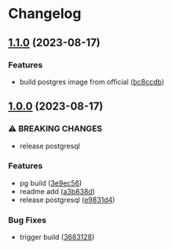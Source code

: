 # Changelog

## [1.1.0](https://github.com/livenessprobe/containers/compare/pg/v1.0.0...pg/v1.1.0) (2023-08-17)


### Features

* build postgres image from official ([bc8ccdb](https://github.com/livenessprobe/containers/commit/bc8ccdb81ba8bbbd7ae72f827cffa97e9b21f184))

## [1.0.0](https://github.com/livenessprobe/containers/compare/pg-v1.3.0...pg/v1.0.0) (2023-08-17)


### ⚠ BREAKING CHANGES

* release postgresql

### Features

* pg build ([3e9ec56](https://github.com/livenessprobe/containers/commit/3e9ec56b2e9d49f03aaed1e765df83a6af71b55f))
* readme add ([a3b838d](https://github.com/livenessprobe/containers/commit/a3b838dae077dd63f2d41c622bb4b93154951ca3))
* release postgresql ([e9831d4](https://github.com/livenessprobe/containers/commit/e9831d466a118954f451642d087b24ab44d8f365))


### Bug Fixes

* trigger build ([3683128](https://github.com/livenessprobe/containers/commit/3683128cef636766c5d1d16a40d726b247d1da3e))
